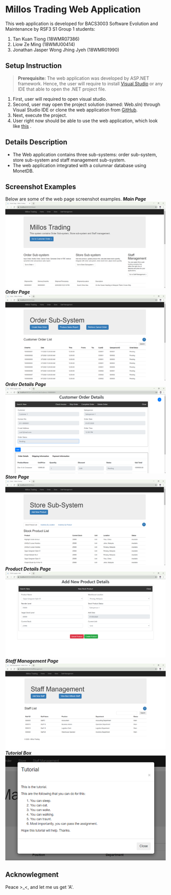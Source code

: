 # Millos Trading Web Application

This web application is developed for BACS3003 Software Evolution and Maintenance by RSF3 S1 Group 1 students: 
 1. Tan Kuan Tiong	(18WMR07386)
 2. Liow Ze Ming		(18WMU00414)
 3. Jonathan Jasper Wong Jhing Jyeh	(18WMR01990)

## Setup Instruction
> **Prerequisite:**	
> The web application was developed by ASP.NET framework. Hence, the user will require to install [Visual Studio](https://visualstudio.microsoft.com/downloads/) or any IDE that able to open the .NET project file.

1. First, user will required to open visual studio.
2. Second, user may open the project solution (named: Web.sln) through Visual Studio IDE or clone the web application from [GitHub](https://github.com/TkTioNG/Web.git).
3. Next, execute the project.
4. User right now should be able to use the web application, which look like [this](#screenshot-examples) .

## Details Description

 - The Web application contains three sub-systems: order sub-system, store sub-system and staff management sub-system.
 - The web application integrated with a columnar database using MonetDB.



## Screenshot Examples
Below are some of the web page screenshot examples.
***Main Page***
![enter image description here](screenshot/mainpage.png)
***Order Page***
![enter image description here](screenshot/orderpage.png)
***Order Details Page***
![enter image description here](screenshot/orderdetailspage.png)
***Store Page***
![enter image description here](screenshot/storepage.png)
***Product Details Page***
![enter image description here](screenshot/addproductpage.png)
***Staff Management Page***
![enter image description here](screenshot/staffpage.png)
***Tutorial Box***
![enter image description here](screenshot/tutorial.png)

## Acknowlegment
Peace >_<, and let me us get 'A'.